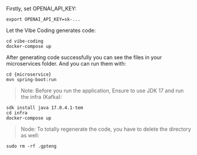 Firstly, set OPENAI_API_KEY:
```
export OPENAI_API_KEY=sk-...
```

Let the Vibe Coding generates code:
```
cd vibe-coding
docker-compose up
```

After generating code successfully you can see the files in your microservices folder.
And you can run them with:

```
cd {microservice}
mvn spring-boot:run
```

> Note: Before you run the application, Ensure to use JDK 17 and run the infra (Kafka):
```
sdk install java 17.0.4.1-tem
cd infra
docker-compose up
```

> Node: To totally regenerate the code, you have to delete the directory as well:
```
sudo rm -rf .gpteng
```

